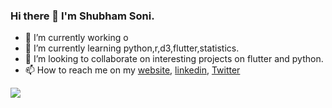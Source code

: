 ### Hi there 👋 I'm Shubham Soni.

- 🔭 I’m currently working o
- 🌱 I’m currently learning python,r,d3,flutter,statistics.
- 👯 I’m looking to collaborate on interesting projects on flutter and python.
- 📫 How to reach me on my [website](https://shubham-soni.tech), [linkedin](https://linkedin.com/in/shubxam), [Twitter](https://twitter.com/shubxam)

<p> <img align=center src='https://github-readme-stats.vercel.app/api/?username=shubxam&show_icons=true&hide=stars&title_color=fff&icon_color=79ff97&text_color=9f9f9f&bg_color=151515'>
</p>
